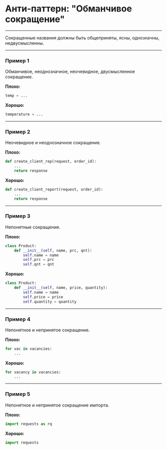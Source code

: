# Анти-паттерн: "Обманчивое сокращение"

***

Сокращенные названия должны быть общеприняты, ясны, однозначны, недвусмысленны.

***

### Пример 1

Обманчивое, неоднозначное, неочевидное, двусмысленное сокращение.

**Плохо:**
```python
temp = ...
```

**Хорошо:**
```python
temperature = ...
```
***

### Пример 2

Неочевидное и неоднозначное сокращение.

**Плохо:**
```python
def create_client_rep(request, order_id):
    ...
    return response
```
**Хорошо:**
```python
def create_client_report(request, order_id):
    ...
    return response
```
***

### Пример 3

Непонятные сокращения.

**Плохо:**
```python
class Product:
    def __init__(self, name, prc, qnt):
        self.name = name
        self.prc = prc
        self.qnt = qnt
```
**Хорошо:**
```python
class Product:
    def __init__(self, name, price, quantity):
        self.name = name
        self.price = price
        self.quantity = quantity
```
***

### Пример 4

Непонятное и непринятое сокращение.

**Плохо:**
```python
for vac in vacancies:
    ...
```
**Хорошо:**
```python
for vacancy in vacancies:
    ...
```
***

### Пример 5

Непонятное и непринятое сокращение импорта.

**Плохо:**
```python
import requests as rq
```
**Хорошо:**
```python
import requests
```

